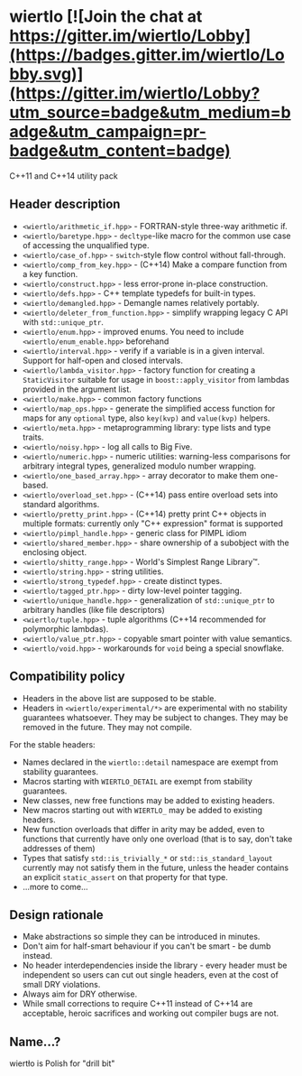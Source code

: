 # wiertlo [![Join the chat at https://gitter.im/wiertlo/Lobby](https://badges.gitter.im/wiertlo/Lobby.svg)](https://gitter.im/wiertlo/Lobby?utm_source=badge&utm_medium=badge&utm_campaign=pr-badge&utm_content=badge) 

C++11 and C++14 utility pack

Header description
------------------

- `<wiertlo/arithmetic_if.hpp>` - FORTRAN-style three-way arithmetic if.
- `<wiertlo/baretype.hpp>` - `decltype`-like macro for the common use case of accessing the unqualified type.
- `<wiertlo/case_of.hpp>` - `switch`-style flow control without fall-through.
- `<wiertlo/comp_from_key.hpp>` - (C++14) Make a compare function from a key function.
- `<wiertlo/construct.hpp>` - less error-prone in-place construction.
- `<wiertlo/defs.hpp>` - C++ template typedefs for built-in types.
- `<wiertlo/demangled.hpp>` - Demangle names relatively portably.
- `<wiertlo/deleter_from_function.hpp>` - simplify wrapping legacy C API with `std::unique_ptr`.
- `<wiertlo/enum.hpp>` - improved enums. You need to include `<wiertlo/enum_enable.hpp>` beforehand
- `<wiertlo/interval.hpp>` - verify if a variable is in a given interval. Support for half-open and closed intervals.
- `<wiertlo/lambda_visitor.hpp>` - factory function for creating a `StaticVisitor` suitable for usage in `boost::apply_visitor` from lambdas provided in the argument list.
- `<wiertlo/make.hpp>` - common factory functions
- `<wiertlo/map_ops.hpp>` - generate the simplified access function for maps for any `optional` type, also `key(kvp)` and `value(kvp)` helpers.
- `<wiertlo/meta.hpp>` - metaprogramming library: type lists and type traits.
- `<wiertlo/noisy.hpp>` - log all calls to Big Five.
- `<wiertlo/numeric.hpp>` - numeric utilities: warning-less comparisons for arbitrary integral types, generalized modulo number wrapping.
- `<wiertlo/one_based_array.hpp>` - array decorator to make them one-based.
- `<wiertlo/overload_set.hpp>` - (C++14) pass entire overload sets into standard algorithms.
- `<wiertlo/pretty_print.hpp>` - (C++14) pretty print C++ objects in multiple formats: currently only "C++ expression" format is supported
- `<wiertlo/pimpl_handle.hpp>` - generic class for PIMPL idiom
- `<wiertlo/shared_member.hpp>` - share ownership of a subobject with the enclosing object.
- `<wiertlo/shitty_range.hpp>` - World's Simplest Range Library™.
- `<wiertlo/string.hpp>` - string utilities.
- `<wiertlo/strong_typedef.hpp>` - create distinct types.
- `<wiertlo/tagged_ptr.hpp>` - dirty low-level pointer tagging.
- `<wiertlo/unique_handle.hpp>` - generalization of `std::unique_ptr` to arbitrary handles (like file descriptors)
- `<wiertlo/tuple.hpp>` - tuple algorithms (C++14 recommended for polymorphic lambdas).
- `<wiertlo/value_ptr.hpp>` - copyable smart pointer with value semantics.
- `<wiertlo/void.hpp>` - workarounds for `void` being a special snowflake.

Compatibility policy
--------------------

- Headers in the above list are supposed to be stable.
- Headers in `<wiertlo/experimental/*>` are experimental with no stability guarantees whatsoever. They may be subject to changes. They may be removed in the future. They may not compile. 

For the stable headers:

- Names declared in the `wiertlo::detail` namespace are exempt from stability guarantees.
- Macros starting with `WIERTLO_DETAIL` are exempt from stability guarantees.
- New classes, new free functions may be added to existing headers.
- New macros starting out with `WIERTLO_` may be added to existing headers.
- New function overloads that differ in arity may be added, even to functions that currently have only one overload (that is to say, don't take addresses of them)
- Types that satisfy `std::is_trivially_*` or `std::is_standard_layout` currently may not satisfy them in the future, unless the header contains an explicit `static_assert` on that property for that type.
- ...more to come...

Design rationale
----------------

- Make abstractions so simple they can be introduced in minutes.
- Don't aim for half-smart behaviour if you can't be smart - be dumb instead.
- No header interdependencies inside the library - every header must be independent so users can cut out single headers, even at the cost of small DRY violations.
- Always aim for DRY otherwise.
- While small corrections to require C++11 instead of C++14 are acceptable, heroic sacrifices and working out compiler bugs are not.

Name...?
--------

wiertło is Polish for "drill bit"
